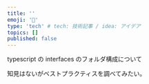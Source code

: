 ```yaml
---
title: ''
emoji: '🐡'
type: 'tech' # tech: 技術記事 / idea: アイデア
topics: []
published: false
---
```


typescript の interfaces のフォルダ構成について

知見はないがベストプラクティスを調べてみたい。
